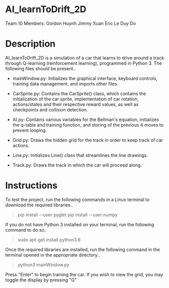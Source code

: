 # AI_learnToDrift_2D

Team 10 Members:
Gordon Huynh
Jimmy Xuan
Eric Le
Duy Do


# Description

AI_learnToDrift_2D is a simulation of a car that learns to drive around a track through
Q-learning (reinforcement learning), programmed in Python 3. The following files should 
be present..

  - mainWindow.py: Initializes the graphical interface, keyboard controls,
		   training data management, and imports other files.
 
  - CarSprite.py: Contains the CarSprite() class, which contains the initialization of the 
		  car sprite, implementation of car rotation, actions/states and their
	          respective reward values, as well as checkpoints and collision detection.

  - AI.py: Contains various variables for the Bellman's equation, initializes the q-table
	   and training function, and storing of the previous 4 moves to prevent looping.

  - Grid.py: Draws the hidden grid for the track in order to keep track of car actions.

  - Line.py: Initializes Line() class that streamlines the line drawings.

  - Track.py: Draws the track in which the car will proceed along.


# Instructions

To test the project, run the following commands in a Linux terminal to download the required libraries..

   > pip install --user pyglet
   > pip install --user numpy

If you do not have Python 3 installed on your terminal, run the following command to do so..

   > sudo apt-get install python3.6

Once the required libraries are installed, run the following command in the terminal opened in the appropriate directory..

   > python3 mainWindow.py 

Press "Enter" to begin training the car. If you wish to view the grid, you may toggle the 
display by pressing "G"

